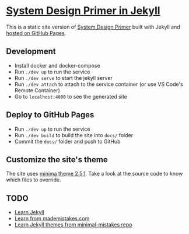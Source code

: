 # [System Design Primer in Jekyll](https://phucnguyen81.github.io/system-design-primer/)

This is a static site version of
[System Design Primer](https://github.com/donnemartin/system-design-primer)
built with Jekyll and
[hosted on GitHub Pages](https://phucnguyen81.github.io/system-design-primer/).

## Development

- Install docker and docker-compose
- Run `./dev up` to run the service
- Run `./dev serve` to start the jekyll server
- Run `./dev attach` to attach to the service container (or use VS Code's Remote Container)
- Go to `localhost:4000` to see the generated site

## Deploy to GitHub Pages

- Run `./dev up` to run the service
- Run `./dev build` to build the site into `docs/` folder
- Commit the `docs/` folder and push to GitHub

## Customize the site's theme

The site uses
[minima theme 2.5.1](https://github.com/jekyll/minima/tree/v2.5.1).
Take a look at the source code to know which files to override.

## TODO

- [Learn Jekyll](https://jekyllrb.com/docs/)
- [Learn from mademistakes.com](https://mademistakes.com/mastering-jekyll/)
- [Learn Jekyll themes from minimal-mistakes repo](https://github.com/mmistakes/minimal-mistakes)
